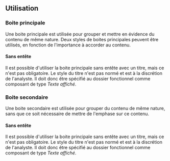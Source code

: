 ## Utilisation
### Boite principale
Une boite principale est utilisée pour grouper et mettre en évidence du contenu de même nature. Deux styles de boites principales peuvent être utilisés, en fonction de l'importance à accorder au contenu.

#### Sans entête
Il est possible d'utiliser la boite principale sans entête avec un titre, mais ce n'est pas obligatoire. Le style du titre n'est pas normé et est à la discrétion de l'analyste. Il doit donc être spécifié au dossier fonctionnel comme composant de type *Texte affiché*.
### Boite secondaire
Une boite secondaire est utilisée pour grouper du contenu de même nature, sans que ce soit nécessaire de mettre de l'emphase sur ce contenu.

#### Sans entête
Il est possible d'utiliser la boite principale sans entête avec un titre, mais ce n'est pas obligatoire. Le style du titre n'est pas normé et est à la discrétion de l'analyste. Il doit donc être spécifié au dossier fonctionnel comme composant de type *Texte affiché*.